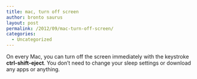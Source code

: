 ```yaml
---
title: mac, turn off screen
author: bronto saurus
layout: post
permalink: /2012/09/mac-turn-off-screen/
categories:
  - Uncategorized
---
```

On every Mac, you can turn off the screen immediately with the keystroke **ctrl-shift-eject**. You don&#8217;t need to change your sleep settings or download any apps or anything.